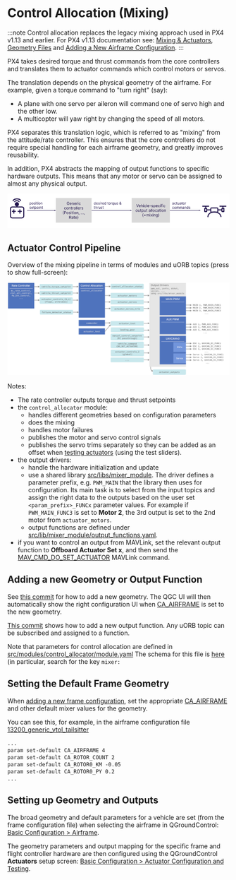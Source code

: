 # Control Allocation (Mixing)

:::note
Control allocation replaces the legacy mixing approach used in PX4 v1.13 and earlier. For PX4 v1.13 documentation see: [Mixing & Actuators](https://docs.px4.io/v1.13/en/concept/mixing.html), [Geometry Files](https://docs.px4.io/v1.13/en/concept/geometry_files.html) and [Adding a New Airframe Configuration](https://docs.px4.io/v1.13/en/dev_airframes/adding_a_new_frame.html).
:::

PX4 takes desired torque and thrust commands from the core controllers and translates them to actuator commands which control motors or servos.

The translation depends on the physical geometry of the airframe. For example, given a torque command to "turn right" (say):

- A plane with one servo per aileron will command one of servo high and the other low.
- A multicopter will yaw right by changing the speed of all motors.

PX4 separates this translation logic, which is referred to as "mixing" from the attitude/rate controller. This ensures that the core controllers do not require special handling for each airframe geometry, and greatly improves reusability.

In addition, PX4 abstracts the mapping of output functions to specific hardware outputs. This means that any motor or servo can be assigned to almost any physical output. 

<!-- https://docs.google.com/drawings/d/1Li9YhTLc3yX6mGX0iSOfItHXvaUhevO2DRZwuxPQ1PI/edit -->
![Mixing Overview](../../assets/diagrams/mixing_overview.png)

## Actuator Control Pipeline

Overview of the mixing pipeline in terms of modules and uORB topics (press to show full-screen):
<!-- https://drive.google.com/file/d/1L2IoxsyB4GAWE-s82R_x42mVXW_IDlHP/view?usp=sharing -->
![Pipeline Overview](../../assets/concepts/control_allocation_pipeline.png)

Notes:
- The rate controller outputs torque and thrust setpoints
- the `control_allocator` module:
  - handles different geometries based on configuration parameters
  - does the mixing
  - handles motor failures
  - publishes the motor and servo control signals
  - publishes the servo trims separately so they can be added as an offset when [testing actuators](../config/actuators.md#actuator-testing) (using the test sliders).
- the output drivers:
  - handle the hardware initialization and update
  - use a shared library [src/libs/mixer_module](https://github.com/PX4/PX4-Autopilot/blob/main/src/lib/mixer_module/). The driver defines a parameter prefix, e.g. `PWM_MAIN` that the library then uses for configuration. Its main task is to select from the input topics and assign the right data to the outputs based on the user set `<param_prefix>_FUNCx` parameter values. For example if `PWM_MAIN_FUNC3` is set to **Motor 2**, the 3rd output is set to the 2nd motor from `actuator_motors`.
  - output functions are defined under [src/lib/mixer_module/output_functions.yaml](https://github.com/PX4/PX4-Autopilot/blob/main/src/lib/mixer_module/output_functions.yaml).
- if you want to control an output from MAVLink, set the relevant output function to **Offboard Actuator Set x**, and then send the [MAV_CMD_DO_SET_ACTUATOR](https://mavlink.io/en/messages/common.html#MAV_CMD_DO_SET_ACTUATOR) MAVLink command.

## Adding a new Geometry or Output Function

See [this commit](https://github.com/PX4/PX4-Autopilot/commit/5cdb6fbd8e1352dcb94bd58918da405f8ff930d7) for how to add a new geometry. The QGC UI will then automatically show the right configuration UI when [CA_AIRFRAME](../advanced_config/parameter_reference.md#CA_AIRFRAME) is set to the new geometry.

[This commit](https://github.com/PX4/PX4-Autopilot/commit/a65533b46986e32254b64b7c92469afb8178e370) shows how to add a new output function. Any uORB topic can be subscribed and assigned to a function.

Note that parameters for control allocation are defined in [src/modules/control_allocator/module.yaml](https://github.com/PX4/PX4-Autopilot/blob/main/src/modules/control_allocator/module.yaml) The schema for this file is [here](https://github.com/PX4/PX4-Autopilot/blob/main/validation/module_schema.yaml#L440=) (in particular, search for the key `mixer:`

## Setting the Default Frame Geometry

When [adding a new frame configuration](../dev_airframes/adding_a_new_frame.md), set the appropriate [CA_AIRFRAME](../advanced_config/parameter_reference.md#CA_AIRFRAME) and other default mixer values for the geometry.

You can see this, for example, in the airframe configuration file [13200_generic_vtol_tailsitter](https://github.com/PX4/PX4-Autopilot/blob/main/ROMFS/px4fmu_common/init.d/airframes/13200_generic_vtol_tailsitter)
```
...
param set-default CA_AIRFRAME 4
param set-default CA_ROTOR_COUNT 2
param set-default CA_ROTOR0_KM -0.05
param set-default CA_ROTOR0_PY 0.2
...
```

## Setting up Geometry and Outputs

The broad geometry and default parameters for a vehicle are set (from the frame configuration file) when selecting the airframe in QGroundControl: [Basic Configuration > Airframe](../config/airframe.md).

The geometry parameters and output mapping for the specific frame and flight controller hardware are then configured using the QGroundControl **Actuators** setup screen: [Basic Configuration > Actuator Configuration and Testing](../config/actuators.md).
